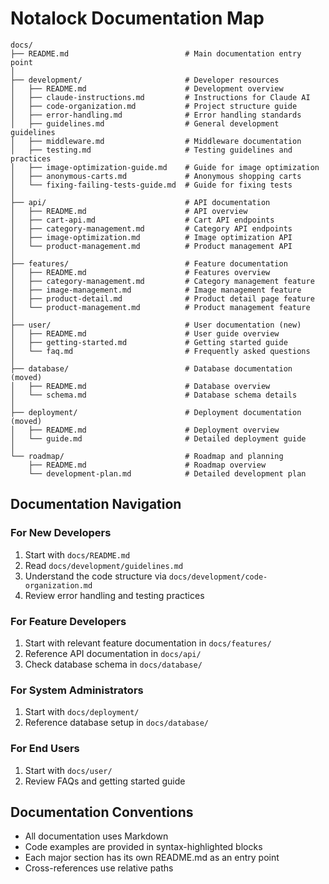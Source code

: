 # Notalock Documentation Map

```
docs/
├── README.md                          # Main documentation entry point
│
├── development/                       # Developer resources
│   ├── README.md                      # Development overview
│   ├── claude-instructions.md         # Instructions for Claude AI
│   ├── code-organization.md           # Project structure guide
│   ├── error-handling.md              # Error handling standards
│   ├── guidelines.md                  # General development guidelines
│   ├── middleware.md                  # Middleware documentation
│   ├── testing.md                     # Testing guidelines and practices
│   ├── image-optimization-guide.md    # Guide for image optimization
│   ├── anonymous-carts.md             # Anonymous shopping carts
│   └── fixing-failing-tests-guide.md  # Guide for fixing tests
│
├── api/                               # API documentation
│   ├── README.md                      # API overview
│   ├── cart-api.md                    # Cart API endpoints
│   ├── category-management.md         # Category API endpoints
│   ├── image-optimization.md          # Image optimization API
│   └── product-management.md          # Product management API
│
├── features/                          # Feature documentation
│   ├── README.md                      # Features overview
│   ├── category-management.md         # Category management feature
│   ├── image-management.md            # Image management feature
│   ├── product-detail.md              # Product detail page feature
│   └── product-management.md          # Product management feature
│
├── user/                              # User documentation (new)
│   ├── README.md                      # User guide overview
│   ├── getting-started.md             # Getting started guide
│   └── faq.md                         # Frequently asked questions
│
├── database/                          # Database documentation (moved)
│   ├── README.md                      # Database overview
│   └── schema.md                      # Database schema details
│
├── deployment/                        # Deployment documentation (moved)
│   ├── README.md                      # Deployment overview
│   └── guide.md                       # Detailed deployment guide
│
└── roadmap/                           # Roadmap and planning
    ├── README.md                      # Roadmap overview
    └── development-plan.md            # Detailed development plan
```

## Documentation Navigation

### For New Developers
1. Start with `docs/README.md`
2. Read `docs/development/guidelines.md`
3. Understand the code structure via `docs/development/code-organization.md`
4. Review error handling and testing practices

### For Feature Developers
1. Start with relevant feature documentation in `docs/features/`
2. Reference API documentation in `docs/api/`
3. Check database schema in `docs/database/`

### For System Administrators
1. Start with `docs/deployment/`
2. Reference database setup in `docs/database/`

### For End Users
1. Start with `docs/user/`
2. Review FAQs and getting started guide

## Documentation Conventions

- All documentation uses Markdown
- Code examples are provided in syntax-highlighted blocks
- Each major section has its own README.md as an entry point
- Cross-references use relative paths
